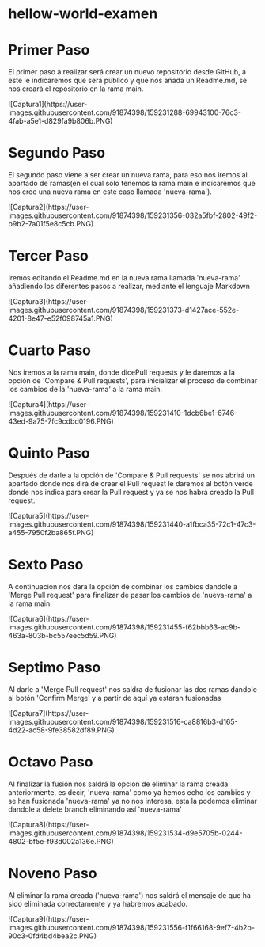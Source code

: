 # hellow-world-examen

# Primer Paso
<p>El primer paso a realizar será crear un nuevo repositorio desde GitHub, a este le indicaremos que será público y que nos añada un Readme.md, se nos creará el repositorio en la rama main.</p>
![Captura1](https://user-images.githubusercontent.com/91874398/159231288-69943100-76c3-4fab-a5e1-d829fa9b806b.PNG)

# Segundo Paso
<p>El segundo paso viene a ser crear un nueva rama, para eso nos iremos al apartado de ramas(en el cual solo tenemos la rama main e indicaremos que nos cree una nueva rama en este caso llamada 'nueva-rama').</p>
![Captura2](https://user-images.githubusercontent.com/91874398/159231356-032a5fbf-2802-49f2-b9b2-7a01f5e8c5cb.PNG)


# Tercer Paso
<p>Iremos editando el Readme.md en la nueva rama llamada 'nueva-rama' añadiendo los diferentes pasos a realizar, mediante el lenguaje Markdown</p>
![Captura3](https://user-images.githubusercontent.com/91874398/159231373-d1427ace-552e-4201-8e47-e52f098745a1.PNG)

# Cuarto Paso
<p>Nos iremos a la rama main, donde dicePull requests y le daremos a la opción de 'Compare & Pull requests', para inicializar el proceso de combinar los cambios de la 'nueva-rama' a la rama main.</p>
![Captura4](https://user-images.githubusercontent.com/91874398/159231410-1dcb6be1-6746-43ed-9a75-7fc9cdbd0196.PNG)

# Quinto Paso
<p>Después de darle a la opción de 'Compare & Pull requests' se nos abrirá un apartado donde nos dirá de crear el Pull request le daremos al botón verde donde nos indica para crear la Pull request y ya se nos habrá creado la Pull request.</p>
![Captura5](https://user-images.githubusercontent.com/91874398/159231440-a1fbca35-72c1-47c3-a455-7950f2ba865f.PNG)

# Sexto Paso
<p>A continuación nos dara la opción de combinar los cambios dandole a 'Merge Pull request' para finalizar de pasar los cambios de 'nueva-rama' a la rama main</p>
![Captura6](https://user-images.githubusercontent.com/91874398/159231455-f62bbb63-ac9b-463a-803b-bc557eec5d59.PNG)

# Septimo Paso
<p>Al darle a 'Merge Pull request' nos saldra de fusionar las dos ramas dandole al botón 'Confirm Merge' y a partir de aquí ya estaran fusionadas</p>
![Captura7](https://user-images.githubusercontent.com/91874398/159231516-ca8816b3-d165-4d22-ac58-9fe38582df89.PNG)

# Octavo Paso
<p>Al finalizar la fusión nos saldrá la opción de eliminar la rama creada anteriormente, es decir, 'nueva-rama' como ya hemos echo los cambios y se han fusionada 'nueva-rama' ya no nos interesa, esta la podemos eliminar dandole a delete branch eliminando así 'nueva-rama'</p>
![Captura8](https://user-images.githubusercontent.com/91874398/159231534-d9e5705b-0244-4802-bf5e-f93d002a136e.PNG)

# Noveno Paso
<p>Al eliminar la rama creada ('nueva-rama') nos saldrá el mensaje de que ha sido eliminada correctamente y ya habremos acabado.</p>
![Captura9](https://user-images.githubusercontent.com/91874398/159231556-f1f66168-9ef7-4b2b-90c3-0fd4bd4bea2c.PNG)
